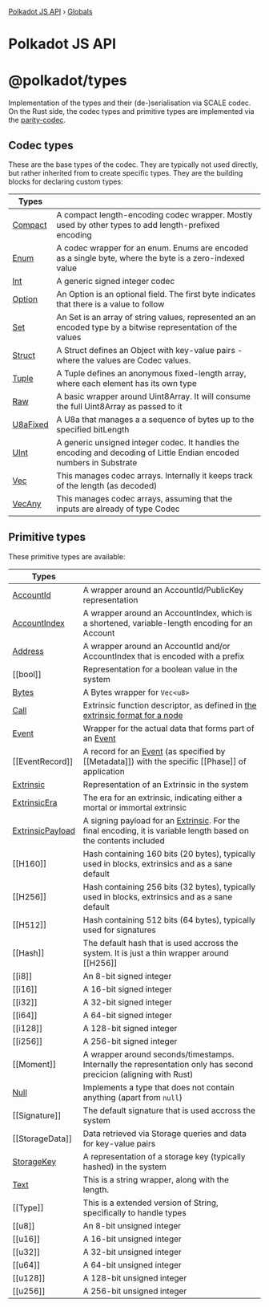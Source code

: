 [Polkadot JS API](README.md) › [Globals](globals.md)

# Polkadot JS API

# @polkadot/types

Implementation of the types and their (de-)serialisation via SCALE codec.<br>
On the Rust side, the codec types and primitive types are implemented via the [parity-codec](https://github.com/paritytech/parity-codec).

## Codec types

These are the base types of the codec. They are typically not used directly, but rather inherited from to create specific types. They are the building blocks for declaring custom types:

| **Types** | |
| --- | --- |
| [Compact](classes/_codec_compact_.compact.md) | A compact length-encoding codec wrapper. Mostly used by other types to add length-prefixed encoding |
| [Enum](classes/_codec_enum_.enum.md) | A codec wrapper for an enum. Enums are encoded as a single byte, where the byte is a zero-indexed value |
| [Int](classes/_codec_int_.int.md) | A generic signed integer codec |
| [Option](classes/_codec_option_.option.md) | An Option is an optional field. The first byte indicates that there is a value to follow |
| [Set](classes/_codec_btreeset_.btreeset.md#static-set) | An Set is an array of string values, represented an an encoded type by a bitwise representation of the values |
| [Struct](classes/_codec_struct_.struct.md) | A Struct defines an Object with key-value pairs - where the values are Codec values. |
| [Tuple](classes/_codec_tuple_.tuple.md) | A Tuple defines an anonymous fixed-length array, where each element has its own type |
| [Raw](classes/_codec_raw_.raw.md) |  A basic wrapper around Uint8Array. It will consume the full Uint8Array as passed to it |
| [U8aFixed](classes/_codec_u8afixed_.u8afixed.md) | A U8a that manages a a sequence of bytes up to the specified bitLength |
| [UInt](classes/_codec_uint_.uint.md) | A generic unsigned integer codec. It handles the encoding and decoding of Little Endian encoded numbers in Substrate |
| [Vec](classes/_codec_vec_.vec.md) | This manages codec arrays. Internally it keeps track of the length (as decoded) |
| [VecAny](classes/_codec_vecany_.vecany.md) | This manages codec arrays, assuming that the inputs are already of type Codec |

## Primitive types

These primitive types are available:

| **Types** | |
| --- | --- |
| [AccountId](classes/_generic_accountid_.accountid.md) | A wrapper around an AccountId/PublicKey representation |
| [AccountIndex](classes/_generic_accountindex_.accountindex.md) | A wrapper around an AccountIndex, which is a shortened, variable-length encoding for an Account |
| [Address](classes/_generic_address_.address.md) | A wrapper around an AccountId and/or AccountIndex that is encoded with a prefix |
| [[bool]] | Representation for a boolean value in the system |
| [Bytes](classes/_primitive_bytes_.bytes.md) | A Bytes wrapper for `Vec<u8>` |
| [Call](classes/_generic_call_.call.md) | Extrinsic function descriptor, as defined in [the extrinsic format for a node](https://github.com/paritytech/wiki/blob/master/Extrinsic.md#the-extrinsic-format-for-node) |
| [Event](classes/_generic_event_.event.md) | Wrapper for the actual data that forms part of an [Event](classes/_generic_event_.event.md) |
| [[EventRecord]] | A record for an [Event](classes/_generic_event_.event.md) (as specified by [[Metadata]]) with the specific [[Phase]] of application |
| [Extrinsic](classes/_extrinsic_extrinsic_.extrinsic.md) | Representation of an Extrinsic in the system |
| [ExtrinsicEra](classes/_extrinsic_extrinsicera_.extrinsicera.md) | The era for an extrinsic, indicating either a mortal or immortal extrinsic |
| [ExtrinsicPayload](classes/_extrinsic_extrinsicpayload_.extrinsicpayload.md) | A signing payload for an [Extrinsic](classes/_extrinsic_extrinsic_.extrinsic.md). For the final encoding, it is variable length based on the contents included |
| [[H160]] | Hash containing 160 bits (20 bytes), typically used in blocks, extrinsics and as a sane default |
| [[H256]] | Hash containing 256 bits (32 bytes), typically used in blocks, extrinsics and as a sane default |
| [[H512]] | Hash containing 512 bits (64 bytes), typically used for signatures |
| [[Hash]] | The default hash that is used accross the system. It is just a thin wrapper around [[H256]]
| [[i8]] | An 8-bit signed integer |
| [[i16]] | A 16-bit signed integer |
| [[i32]] | A 32-bit signed integer |
| [[i64]] | A 64-bit signed integer |
| [[i128]] | A 128-bit signed integer |
| [[i256]] | A 256-bit signed integer |
| [[Moment]] | A wrapper around seconds/timestamps. Internally the representation only has second precicion (aligning with Rust) |
| [Null](classes/_primitive_null_.null.md) | Implements a type that does not contain anything (apart from `null`) |
| [[Signature]] | The default signature that is used accross the system |
| [[StorageData]] | Data retrieved via Storage queries and data for key-value pairs |
| [StorageKey](classes/_primitive_storagekey_.storagekey.md) |  A representation of a storage key (typically hashed) in the system |
| [Text](classes/_primitive_text_.text.md) | This is a string wrapper, along with the length. |
| [[Type]] | This is a extended version of String, specifically to handle types |
| [[u8]] | An 8-bit unsigned integer |
| [[u16]] | A 16-bit unsigned integer |
| [[u32]] | A 32-bit unsigned integer |
| [[u64]] | A 64-bit unsigned integer |
| [[u128]] | A 128-bit unsigned integer |
| [[u256]] | A 256-bit unsigned integer |
